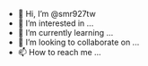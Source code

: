 - 👋 Hi, I’m @smr927tw
- 👀 I’m interested in ...
- 🌱 I’m currently learning ...
- 💞️ I’m looking to collaborate on ...
- 📫 How to reach me ...

<!---
smr927tw/smr927tw is a ✨ special ✨ repository because its `README.md` (this file) appears on your GitHub profile.
You can click the Preview link to take a look at your changes.
--->
